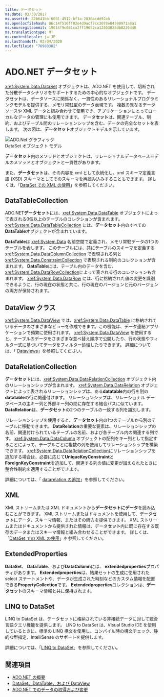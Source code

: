 ```yaml
---
title: データセット
ms.date: 03/30/2017
ms.assetid: 82b641bb-6001-4512-bf1a-2830acdd92ab
ms.openlocfilehash: 86c14f516ff82e4d9acf7cc3078e04590971a8a1
ms.sourcegitcommit: 19014f9c081ca2ff19652ca12503828db8239d48
ms.translationtype: MT
ms.contentlocale: ja-JP
ms.lasthandoff: 02/04/2020
ms.locfileid: "76980302"
---
```

# <a name="adonet-datasets"></a>ADO.NET データセット
<xref:System.Data.DataSet> オブジェクトは、ADO.NET を使用して、切断された分散データシナリオをサポートするための中心的なオブジェクトです。 データ**セット**は、データソースに関係なく、一貫性のあるリレーショナルプログラミングモデルを提供する、メモリ常駐型のデータ表現です。 複数の異なるデータ ソースや XML データと組み合わせて使用でき、アプリケーションにとってローカルなデータの管理にも使用できます。 データ**セット**は、関連テーブル、制約、およびテーブル間のリレーションシップを含む、データの完全なセットを表します。 次の図は、**データセット**オブジェクトモデルを示しています。  
  
 ![ADO.Net グラフィック](./media/ado-1-bpuedev11.png "ado_1_bpuedev11")  
DataSet オブジェクト モデル  
  
 **データセット**内のメソッドとオブジェクトは、リレーショナルデータベースモデルのメソッドとオブジェクトと一貫性があります。  
  
 また、**データセット**は、その内容を xml として永続化し、xml スキーマ定義言語 (XSD) スキーマとしてそのスキーマを再読み込みすることもできます。 詳しくは、「[DataSet での XML の使用](./dataset-datatable-dataview/using-xml-in-a-dataset.md)」を参照してください。  
  
## <a name="the-datatablecollection"></a>DataTableCollection  
 ADO.NET**データセット**には、<xref:System.Data.DataTable> オブジェクトによって表される0個以上のテーブルのコレクションが含まれます。 <xref:System.Data.DataTableCollection> には、**データセット**内のすべての**DataTable**オブジェクトが含まれています。  
  
 **DataTable**は <xref:System.Data> 名前空間で定義され、メモリ常駐データの1つのテーブルを表します。 このテーブルには、共にテーブルのスキーマを定義する <xref:System.Data.DataColumnCollection> で表現される列と <xref:System.Data.ConstraintCollection> で表現される制約のコレクションが含まれます。 **DataTable**には、テーブル内のデータを含む、<xref:System.Data.DataRowCollection>によって表される行のコレクションも含まれます。 <xref:System.Data.DataRow> には、行に格納された値の変更を識別できるように、行の現在の状態と共に、行の現在のバージョンと元のバージョンの両方が保持されます。  
  
## <a name="the-dataview-class"></a>DataView クラス  
 <xref:System.Data.DataView> では、<xref:System.Data.DataTable> に格納されているデータのさまざまなビューを作成できます。この機能は、データ連結アプリケーションで頻繁に使用されます。 <xref:System.Data.DataView> を使用すると、テーブルのデータをさまざまな並べ替え順序で公開したり、行の状態やフィルター式に基づいてデータをフィルター処理したりできます。 詳細については、「 [Dataviews](./dataset-datatable-dataview/dataviews.md)」を参照してください。  
  
## <a name="the-datarelationcollection"></a>DataRelationCollection  
 **データセット**には、<xref:System.Data.DataRelationCollection> オブジェクト内のリレーションシップが含まれます。 <xref:System.Data.DataRelation> オブジェクトによって表されるリレーションシップは、ある**datatable**内の行を別の**datatable**の行に関連付けます。 リレーションシップは、リレーショナル データベースの主キー列と外部キー列の間に存在する結合パスに似ています。 **DataRelation**は、**データセット**の2つのテーブルの一致する列を識別します。  
  
 リレーションシップを使用すると、**データセット**内の1つのテーブルから別のテーブルに移動できます。 **DataRelation**の重要な要素は、リレーションシップの名前、関連付けられているテーブルの名前、および各テーブル内の関連する列です。 <xref:System.Data.DataColumn> オブジェクトの配列をキー列として指定することによって、テーブルごとに複数の列を使用してリレーションシップを構築できます。 <xref:System.Data.DataRelationCollection>にリレーションシップを追加する場合は、必要に応じて**UniqueKeyConstraint**と**ForeignKeyConstraint**を追加して、関連する列の値に変更が加えられたときに整合性制約を適用することができます。  
  
 詳細については、「 [datarelation の追加](./dataset-datatable-dataview/adding-datarelations.md)」を参照してください。  
  
## <a name="xml"></a>XML  
 XML ストリームまたは XML ドキュメントから**データセットにデータ**を読み込むことができます。 XML ストリームまたはドキュメントを使用して、データ**セット**にデータ、スキーマ情報、またはその両方を提供できます。 XML ストリームまたはドキュメントから提供された情報は、データ**セット**内に既に存在する既存のデータまたはスキーマ情報と組み合わせることができます。 詳しくは、「[DataSet での XML の使用](./dataset-datatable-dataview/using-xml-in-a-dataset.md)」を参照してください。  
  
## <a name="extendedproperties"></a>ExtendedProperties  
 **DataSet**、 **DataTable**、および**DataColumn**には、 **extendedproperties**プロパティがあります。 **Extendedproperties**は、結果セットの生成に使用された select ステートメントや、データが生成された時刻などのカスタム情報を配置できる**PropertyCollection**です。 **Extendedproperties**コレクションは、**データセット**のスキーマ情報と共に保持されます。  
  
## <a name="linq-to-dataset"></a>LINQ to DataSet  
 LINQ to DataSet は、データセットに格納されている非接続データに対して統合言語クエリ機能を提供します。 LINQ to DataSet は、Visual Studio IDE を使用しているときに、標準の LINQ 構文を使用し、コンパイル時の構文チェック、静的な型指定、IntelliSense のサポートを提供します。  
  
 詳細については、「[LINQ to DataSet](linq-to-dataset.md)」を参照してください。  
  
## <a name="see-also"></a>関連項目

- [ADO.NET の概要](ado-net-overview.md)
- [DataSet、DataTable、および DataView](./dataset-datatable-dataview/index.md)
- [ADO.NET でのデータの取得および変更](retrieving-and-modifying-data.md)
